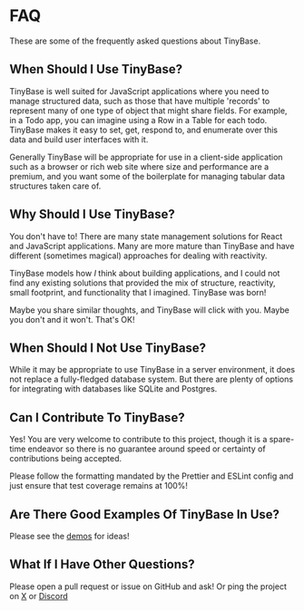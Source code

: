 # FAQ

These are some of the frequently asked questions about TinyBase.

## When Should I Use TinyBase?

TinyBase is well suited for JavaScript applications where you need to manage
structured data, such as those that have multiple 'records' to represent many of
one type of object that might share fields. For example, in a Todo app, you can
imagine using a Row in a Table for each todo. TinyBase makes it easy to set,
get, respond to, and enumerate over this data and build user interfaces with it.

Generally TinyBase will be appropriate for use in a client-side application such
as a browser or rich web site where size and performance are a premium, and you
want some of the boilerplate for managing tabular data structures taken care of.

## Why Should I Use TinyBase?

You don't have to! There are many state management solutions for React and
JavaScript applications. Many are more mature than TinyBase and have different
(sometimes magical) approaches for dealing with reactivity.

TinyBase models how _I_ think about building applications, and I could not find
any existing solutions that provided the mix of structure, reactivity, small
footprint, and functionality that I imagined. TinyBase was born!

Maybe you share similar thoughts, and TinyBase will click with you. Maybe you
don't and it won't. That's OK!

## When Should I Not Use TinyBase?

While it may be appropriate to use TinyBase in a server environment, it does not
replace a fully-fledged database system. But there are plenty of options for
integrating with databases like SQLite and Postgres.

## Can I Contribute To TinyBase?

Yes! You are very welcome to contribute to this project, though it is a
spare-time endeavor so there is no guarantee around speed or certainty of
contributions being accepted.

Please follow the formatting mandated by the Prettier and ESLint config and just
ensure that test coverage remains at 100%!

## Are There Good Examples Of TinyBase In Use?

Please see the [demos](/demos/) for ideas!

## What If I Have Other Questions?

Please open a pull request or issue on GitHub and ask! Or ping the project on
[X](https://x.com/tinybasejs) or [Discord](https://discord.com/invite/mGz3mevwP8)
